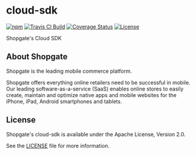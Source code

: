 # cloud-sdk

[![npm](https://img.shields.io/npm/v/@shopgate/cloud-sdk.svg)](https://www.npmjs.com/package/@shopgate/cloud-sdk)
[![Travis CI Build](https://travis-ci.org/shopgate/cloud-sdk.svg?branch=master)](https://travis-ci.org/shopgate/cloud-sdk)
[![Coverage Status](https://coveralls.io/repos/github/shopgate/cloud-sdk/badge.svg?branch=master)](https://coveralls.io/github/shopgate/cloud-sdk?branch=master)
[![License](https://img.shields.io/badge/License-Apache%202.0-blue.svg)](https://opensource.org/licenses/Apache-2.0)


Shopgate's Cloud SDK

## About Shopgate

Shopgate is the leading mobile commerce platform.

Shopgate offers everything online retailers need to be successful in mobile. Our leading
software-as-a-service (SaaS) enables online stores to easily create, maintain and optimize native
apps and mobile websites for the iPhone, iPad, Android smartphones and tablets.

## License

Shopgate's cloud-sdk is available under the Apache License, Version 2.0.

See the [LICENSE](./LICENSE) file for more information.
